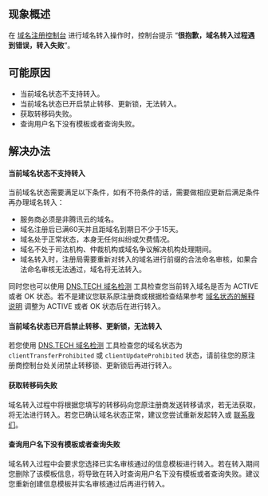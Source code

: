 ## 现象概述
在 [域名注册控制台](https://console.cloud.tencent.com/domain/mydomain) 进行域名转入操作时，控制台提示 “**很抱歉，域名转入过程遇到错误，转入失败**”。


## 可能原因
- 当前域名状态不支持转入。
- 当前域名状态已开启禁止转移、更新锁，无法转入。
- 获取转移码失败。
- 查询用户名下没有模板或者查询失败。

## 解决办法

#### 当前域名状态不支持转入
当前域名状态需要满足以下条件，如有不符条件的话，需要做相应更新后满足条件再办理域名转入：
- 服务商必须是非腾讯云的域名。
- 域名注册后已满60天并且距域名到期日不少于15天。
- 域名处于正常状态，本身无任何纠纷或欠费情况。
- 域名不处于司法机构、仲裁机构或域名争议解决机构处理期间。
- 域名转入时，注册局需要重新对转入的域名进行前缀的合法命名审核，如果合法命名审核无法通过，域名将无法转入。

同时您也可以使用 [DNS.TECH 域名检测](https://dns.tech/) 工具检查您当前转入域名是否为 ACTIVE 或者 OK 状态。若不是建议您联系原注册商或根据检查结果参考 [域名状态的解释说明](https://cloud.tencent.com/document/product/242/7924) 调整为 ACTIVE 或者 OK 状态后在进行转入。

#### 当前域名状态已开启禁止转移、更新锁，无法转入
若您使用 [DNS.TECH 域名检测](https://dns.tech/) 工具检查您的域名状态为  `clientTransferProhibited` 或 `clientUpdateProhibited` 状态，请前往您的原注册商控制台处关闭禁止转移锁、更新锁后再进行转入。

#### 获取转移码失败
域名转入过程中将根据您填写的转移码向您原注册商发送转移请求，若无法获取，将无法进行转入。若您已确认域名状态正常，建议您尝试重新发起转入或 [联系我们](https://cloud.tencent.com/act/event/Online_service?from=doc_242)。

#### 查询用户名下没有模板或者查询失败
域名转入过程中会要求您选择已实名审核通过的信息模板进行转入。若在转入期间您删除了该模板信息，将导致在转入时查询用户名下没有模板或者查询失败。建议您重新创建信息模板并实名审核通过后再进行转入。






